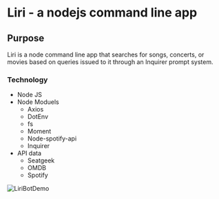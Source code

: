 # Liri - a nodejs command line app  
## Purpose  
Liri is a node command line app that searches for songs, concerts, or movies based on queries issued to it through an Inquirer prompt system.

### Technology  
* Node JS
* Node Moduels
    * Axios
    * DotEnv
    * fs
    * Moment
    * Node-spotify-api
    * Inquirer
* API data
    * Seatgeek
    * OMDB
    * Spotify

![LiriBotDemo](node_liri.gif)